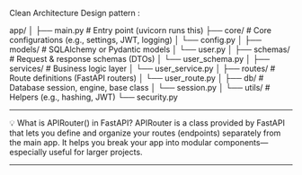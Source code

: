 Clean Architecture Design pattern :

app/
│
├── main.py                 # Entry point (uvicorn runs this)
├── core/                  # Core configurations (e.g., settings, JWT, logging)
│   └── config.py
│
├── models/                # SQLAlchemy or Pydantic models
│   └── user.py
│
├── schemas/               # Request & response schemas (DTOs)
│   └── user_schema.py
│
├── services/              # Business logic layer
│   └── user_service.py
│
├── routes/                # Route definitions (FastAPI routers)
│   └── user_route.py
│
├── db/                    # Database session, engine, base class
│   └── session.py
│
└── utils/                 # Helpers (e.g., hashing, JWT)
    └── security.py


------ ------ ------ ------ ------ ------ ------ ------ ------ ------ ------ ------ ------

💡 What is APIRouter() in FastAPI?
APIRouter is a class provided by FastAPI that lets you define and organize your routes (endpoints) separately from the main app. It helps you break your app into modular components—especially useful for larger projects.

------ ------ ------ ------ ------ ------ ------ ------ ------ ------ ------ ------ ------